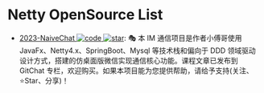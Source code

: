 # Netty OpenSource List

- [2023-NaiveChat ![code](https://ng-tech.icu/assets/code.svg) ![star](https://img.shields.io/github/stars/fuzhengwei/NaiveChat)](https://github.com/fuzhengwei/NaiveChat): 🎭 本 IM 通信项目是作者小傅哥使用 JavaFx、Netty4.x、SpringBoot、Mysql 等技术栈和偏向于 DDD 领域驱动设计方式，搭建的仿桌面版微信实现通信核心功能。课程文章已发布到 GitChat 专栏，欢迎购买。如果本项目能为您提供帮助，请给予支持(关注、⭐Star、分享)！

